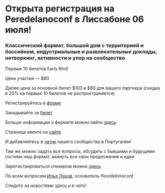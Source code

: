 # Открыта регистрация на **Peredelanoconf** в Лиссабоне 06 июля!

### Классический формат, большой дом с территорией и бассейном, индустриальные и развлекательные доклады, нетворкинг, активности и упор на сообщество

Первые 10 билетов Early Bird!

Цена участия — $80

Далее цена за основной билет $100 и $80 для вашего партнера (скидка в 20% на первые 10 билетов не распространяется)

Регистрируйтесь в [форме](https://airtable.com/appbRs7OEZzeCA0B0/pagN0tIpO23sTqkSG/form)

Закидывайте за [билет](/./guides/how-to-pay.md)

Больше информации о формате можно найти [здесь](/./confs/standard.md)

Страница ивента на [сайте](https://peredelanoconf.com/lisbon)

И добавляйтесь в [чатик](https://t.me/peredelanoconflisbon) нашего сообщества в Португалии! 

Там же можно задать все вопросы, обсудить с бывшими и будущими гостями наш формат, вкинуть все свои предложения и идеи

Зарегистрироваться спикером можно [здесь](/./guides/tech-speech.md)

_По всем вопросам [Илья Лахов](https://t.me/ilakhov), основатель Peredelanoconf_

_Следите за новостями здесь и в чате!_

